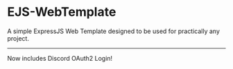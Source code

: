 # EJS-WebTemplate
A simple ExpressJS Web Template designed to be used for practically any project.

---

Now includes Discord OAuth2 Login!
